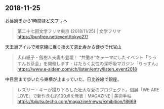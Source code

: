 ## 2018-11-25

お昼過ぎから1時間ほど文フリへ

> 第二十七回文学フリマ東京 (2018/11/25) | 文学フリマ
> https://bunfree.net/event/tokyo27/

天王洲アイルで埼京線に乗り換えて恵比寿から徒歩で代官山

> 犬山紙子・劔樹人夫妻も登壇！ “共働き”をテーマにしたイベント「りっすんお茶会」を開催します - はたらく女性の深呼吸マガジン「りっすん」
> https://www.e-aidem.com/ch/listen/entry/listen_event2018

中目黒まで歩いたら東横が止まっていた。日比谷線で銀座。

> レスリー・キーが撮り下ろした壮大な愛のプロジェクト。個展「WE ARE LOVE」で新作含む約100点を発表｜MAGAZINE | 美術手帖
> https://bijutsutecho.com/magazine/news/exhibition/18669
